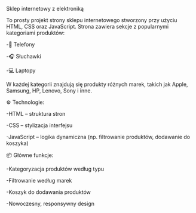 Sklep internetowy z elektroniką

To prosty projekt strony sklepu internetowego stworzony przy użyciu HTML, CSS oraz JavaScript. Strona zawiera sekcje z popularnymi kategoriami produktów:

-📱 Telefony

-🎧 Słuchawki

-💻 Laptopy

W każdej kategorii znajdują się produkty różnych marek, takich jak Apple, Samsung, HP, Lenovo, Sony i inne.

⚙️ Technologie:

-HTML – struktura stron

-CSS – stylizacja interfejsu

-JavaScript – logika dynamiczna (np. filtrowanie produktów, dodawanie do koszyka)

📦 Główne funkcje:

-Kategoryzacja produktów według typu

-Filtrowanie według marek

-Koszyk do dodawania produktów

-Nowoczesny, responsywny design
